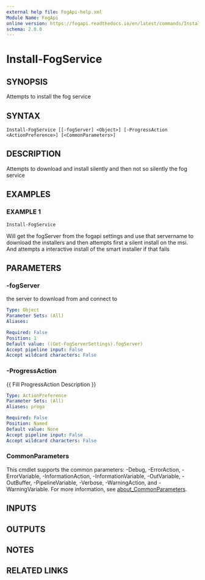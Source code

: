 ```yaml
---
external help file: FogApi-help.xml
Module Name: FogApi
online version: https://fogapi.readthedocs.io/en/latest/commands/Install-FogService
schema: 2.0.0
---
```


# Install-FogService

## SYNOPSIS
Attempts to install the fog service

## SYNTAX

```
Install-FogService [[-fogServer] <Object>] [-ProgressAction <ActionPreference>] [<CommonParameters>]
```

## DESCRIPTION
Attempts to download and install silently and then not so silently the fog service

## EXAMPLES

### EXAMPLE 1
```
Install-FogService
```

Will get the fogServer from the fogapi settings and use that servername to download the 
installers and then attempts first a silent install on the msi.
And attempts a interactive
install of the smart installer if that fails

## PARAMETERS

### -fogServer
the server to download from and connect to

```yaml
Type: Object
Parameter Sets: (All)
Aliases:

Required: False
Position: 1
Default value: ((Get-FogServerSettings).fogServer)
Accept pipeline input: False
Accept wildcard characters: False
```

### -ProgressAction
{{ Fill ProgressAction Description }}

```yaml
Type: ActionPreference
Parameter Sets: (All)
Aliases: proga

Required: False
Position: Named
Default value: None
Accept pipeline input: False
Accept wildcard characters: False
```

### CommonParameters
This cmdlet supports the common parameters: -Debug, -ErrorAction, -ErrorVariable, -InformationAction, -InformationVariable, -OutVariable, -OutBuffer, -PipelineVariable, -Verbose, -WarningAction, and -WarningVariable. For more information, see [about_CommonParameters](http://go.microsoft.com/fwlink/?LinkID=113216).

## INPUTS

## OUTPUTS

## NOTES

## RELATED LINKS
